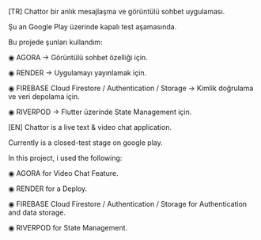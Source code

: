 [TR]
Chattor bir anlık mesajlaşma ve görüntülü sohbet uygulaması.

Şu an Google Play üzerinde kapalı test aşamasında.

Bu projede şunları kullandım:

◉ AGORA -> Görüntülü sohbet özelliği için.

◉ RENDER -> Uygulamayı yayınlamak için.

◉ FIREBASE Cloud Firestore / Authentication / Storage -> Kimlik doğrulama ve veri depolama için.

◉ RIVERPOD -> Flutter üzerinde State Management için.


[EN]
Chattor is a live text & video chat application.

Currently is a closed-test stage on google play.

In this project, i used the following:

◉ AGORA for Video Chat Feature.

◉ RENDER for a Deploy.

◉ FIREBASE Cloud Firestore / Authentication / Storage for Authentication and data storage.

◉ RIVERPOD for State Management.

